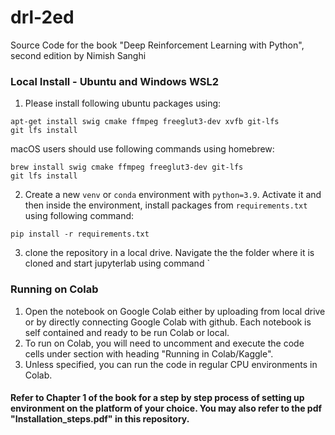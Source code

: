 # drl-2ed

Source Code for the book "Deep Reinforcement Learning with Python", second edition by Nimish Sanghi

### Local Install - Ubuntu and Windows WSL2
1. Please install following ubuntu packages using:
```
apt-get install swig cmake ffmpeg freeglut3-dev xvfb git-lfs
git lfs install
```

macOS users should use following commands using homebrew:
```
brew install swig cmake ffmpeg freeglut3-dev git-lfs
git lfs install
```

2. Create a new `venv` or `conda` environment with `python=3.9`. Activate it and then inside the environment, install packages from `requirements.txt` using following command:
```
pip install -r requirements.txt
```
3. clone the repository in a local drive. Navigate the the folder where it is cloned and start jupyterlab using command `

### Running on Colab
1. Open the notebook on Google Colab either by uploading from local drive or by directly connecting Google Colab with github. Each notebook is self contained and ready to be run Colab or local.
2. To run on Colab, you will need to uncomment and execute the code cells under section with heading "Running in Colab/Kaggle". 
3. Unless specified, you can run the code in regular CPU environments in Colab.

#### Refer to Chapter 1 of the book for a step by step process of setting up environment on the platform of your choice. You may also refer to the pdf "Installation_steps.pdf" in this repository.